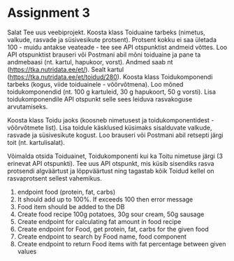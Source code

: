 
# Assignment 3

Salat
Tee uus veebiprojekt. Koosta klass Toiduaine tarbeks (nimetus, valkude, rasvade ja süsivesikute protsent). Protsent kokku ei saa ületada 100 - muidu antakse veateade - tee see API otspunktist andmeid võttes. Loo API otspunktist brauseri või Postmani abil mõni toiduaine ja pane ta andmebaasi (nt. kartul, hapukoor, vorst). Andmed saab nt (https://tka.nutridata.ee/et/). Sealt kartul (https://tka.nutridata.ee/et/toidud/280). Koosta klass Toidukomponendi tarbeks (kogus, viide toiduainele - võõrvõtmena). Loo mõned toidukomponendid (nt. 100 g kartuleid, 30 g hapukoort, 50 g vorsti). Lisa toidukomponendile API otspunkt selle sees leiduva rasvakoguse arvutamiseks.

Koosta klass Toidu jaoks (koosneb nimetusest ja toidukomponentidest - võõrvõtmete list). Lisa toidule käsklused küsimaks sisalduvate valkude, rasvade ja süsivesikute kogust. Loo brauseri või Postmani abil retsepti järgi toit (nt. kartulisalat).

Võimalda otsida Toiduainet, Toidukomponenti kui ka Toitu nimetuse järgi (3 erinevat API otspunkti). Tee uus API otspunkt, mis küsib sisendiks rasva protsendi algväärtust ja lõppväärtust ning tagastab kõik Toidud kellel on rasvaprotsent sellest vahemikus.


1. endpoint food (protein, fat, carbs)
2. It should add up to 100%. If exceeds 100 then error message
3. Food item should be added to the DB
4. Create food recipe 100g potatoes, 30g sour cream, 50g sausage
5. Create endpoint for calculating fat amount in food recipe
6. Create endpoint for Food, get protein, fat, carbs for the given food
7. Create endpoint to search by Food name, food component
8. Create endpoint to return Food items with fat percentage between given values